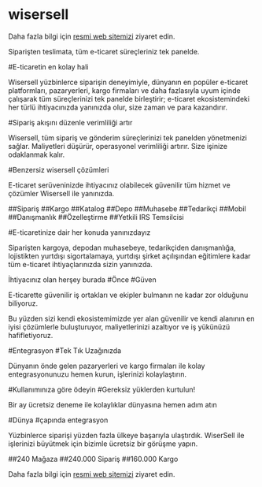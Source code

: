 # wisersell   

Daha fazla bilgi için [resmi web sitemizi](https://yourwebsite.com) ziyaret edin.


Siparişten teslimata, tüm e-ticaret süreçleriniz tek panelde.

#E-ticaretin en kolay hali

Wisersell yüzbinlerce siparişin deneyimiyle, dünyanın en popüler e-ticaret platformları, pazaryerleri, kargo firmaları ve daha fazlasıyla uyum içinde çalışarak tüm süreçlerinizi tek panelde birleştirir; e-ticaret ekosistemindeki her türlü ihtiyacınızda yanınızda olur, size zaman ve para kazandırır.

#Sipariş akışını düzenle verimliliği artır

Wisersell, tüm sipariş ve gönderim süreçlerinizi tek panelden yönetmenizi sağlar. Maliyetleri düşürür, operasyonel verimliliği artırır. Size işinize odaklanmak kalır.

#Benzersiz wisersell çözümleri

E-ticaret serüveninizde ihtiyacınız olabilecek güvenilir tüm hizmet ve çözümler Wisersell ile yanınızda.

##Sipariş
##Kargo
##Katalog
##Depo
##Muhasebe
##Tedarikçi
##Mobil
##Danışmanlık
##Özelleştirme
##Yetkili IRS Temsilcisi

#E-ticaretinize dair her konuda yanınızdayız

Siparişten kargoya, depodan muhasebeye, tedarikçiden danışmanlığa, lojistikten yurtdışı sigortalamaya, yurtdışı şirket açılışından eğitimlere kadar tüm e-ticaret ihtiyaçlarınızda sizin yanınızda.

İhtiyacınız olan herşey burada
#Önce
#Güven

E-ticarette güvenilir iş ortakları ve ekipler bulmanın ne kadar zor olduğunu biliyoruz.

Bu yüzden sizi kendi ekosistemimizde yer alan güvenilir ve kendi alanının en iyisi çözümlerle buluşturuyor, maliyetlerinizi azaltıyor ve iş yükünüzü hafifletiyoruz.

#Entegrasyon
#Tek Tık Uzağınızda

Dünyanın önde gelen pazaryerleri ve kargo firmaları ile kolay entegrasyonunuzu hemen kurun, işlerinizi kolaylaştırın.

#Kullanımınıza göre ödeyin
#Gereksiz yüklerden kurtulun!

Bir ay ücretsiz deneme ile kolaylıklar dünyasına hemen adım atın

#Dünya
#çapında entegrasyon

Yüzbinlerce siparişi yüzden fazla ülkeye başarıyla ulaştırdık. WiserSell ile işlerinizi büyütmek için bizimle ücretsiz bir görüşme yapın.

##240 Mağaza
##240.000 Sipariş
##160.000 Kargo


Daha fazla bilgi için [resmi web sitemizi](https://wisersell.com) ziyaret edin.
